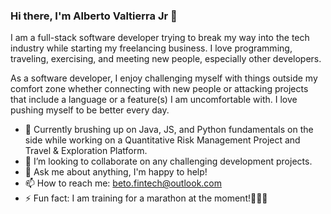 ### Hi there, I'm Alberto Valtierra Jr 👋

I am a full-stack software developer trying to break my way into the tech industry while starting my freelancing business. I love programming, traveling, exercising, and meeting new people, especially other developers. 

As a software developer, I enjoy challenging myself with things outside my comfort zone whether connecting with new people or attacking projects that include a language or a feature(s) I am uncomfortable with. I love pushing myself to be better every day.

- 🌱 Currently brushing up on Java, JS, and Python fundamentals on the side while working on a <span>Quantitative Risk Management Project and Travel & Exploration Platform<span>. 
- 👯 I’m looking to collaborate on any challenging development projects. 
- 💬 Ask me about anything, I'm happy to help!
- 📫 How to reach me: beto.fintech@outlook.com
- ⚡ Fun fact: I am training for a marathon at the moment!🏃🏽‍♂️

